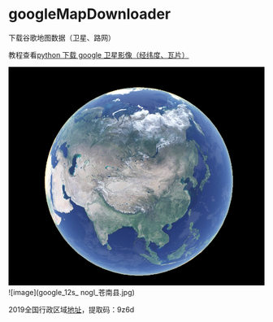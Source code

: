 # googleMapDownloader
下载谷歌地图数据（卫星、路网）




教程查看[python 下载 google 卫星影像（经纬度、瓦片）](https://mybestlove.github.io/2021/08/02/python%E4%B8%8B%E8%BD%BDgoogle%E5%8D%AB%E6%98%9F%E5%BD%B1%E5%83%8F%EF%BC%88%E7%BB%8F%E7%BA%AC%E5%BA%A6%E3%80%81%E7%93%A6%E7%89%87%EF%BC%89/)

![image](earth.png)
![image](google_12s_ nogl_苍南县.jpg)

2019全国行政区域[地址](https://pan.baidu.com/s/13N-febNMF01PctN3tXob-Q)，提取码：9z6d